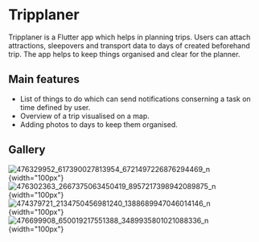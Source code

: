 # Tripplaner

Tripplaner is a Flutter app which helps in planning trips. Users can attach attractions, sleepovers and transport data to days of created beforehand trip. The app helps
to keep things organised and clear for the planner.

## Main features

* List of things to do which can send notifications conserning a task on time defined by user.
* Overview of a trip visualised on a map.
* Adding photos to days to keep them organised.

## Gallery

![476329952_617390027813954_6721497226876294469_n](https://github.com/user-attachments/assets/64bee0ee-17b1-4cf3-a9c5-5725ce7c7010){width="100px"}
![476302363_2667375063450419_8957217398942089875_n](https://github.com/user-attachments/assets/2f1dc236-11a5-4a57-90a0-bc434aa3e4ad){width="100px"}
![474379721_2134750456981240_1388689947046014146_n](https://github.com/user-attachments/assets/c527f6d4-928b-4dc7-818e-283997b83384){width="100px"}
![476699908_650019217551388_3489935801021088336_n](https://github.com/user-attachments/assets/c0457f56-0827-4072-906f-0595d82a4da6){width="100px"}
